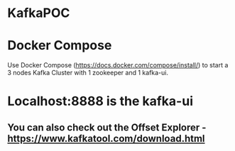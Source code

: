 # KafkaPOC

# Docker Compose
Use Docker Compose (https://docs.docker.com/compose/install/) to start a 3 nodes Kafka Cluster with 1 zookeeper and 1 kafka-ui.

# Localhost:8888 is the kafka-ui

## You can also check out the Offset Explorer - https://www.kafkatool.com/download.html
